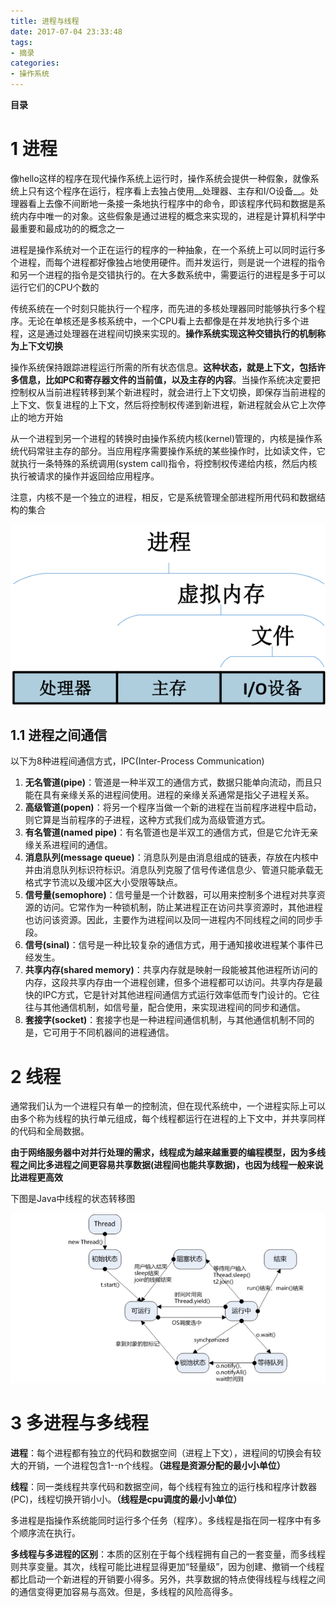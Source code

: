 ```yaml
---
title: 进程与线程
date: 2017-07-04 23:33:48
tags: 
- 摘录
categories: 
- 操作系统
---
```


__目录__

<!-- toc -->
<!--more-->

# 1 进程

像hello这样的程序在现代操作系统上运行时，操作系统会提供一种假象，就像系统上只有这个程序在运行，程序看上去独占使用__处理器、主存和I/O设备__。处理器看上去像不间断地一条接一条地执行程序中的命令，即该程序代码和数据是系统内存中唯一的对象。这些假象是通过进程的概念来实现的，进程是计算机科学中最重要和最成功的的概念之一

进程是操作系统对一个正在运行的程序的一种抽象，在一个系统上可以同时运行多个进程，而每个进程都好像独占地使用硬件。而并发运行，则是说一个进程的指令和另一个进程的指令是交错执行的。在大多数系统中，需要运行的进程是多于可以运行它们的CPU个数的

传统系统在一个时刻只能执行一个程序，而先进的多核处理器同时能够执行多个程序。无论在单核还是多核系统中，一个CPU看上去都像是在并发地执行多个进程，这是通过处理器在进程间切换来实现的。__操作系统实现这种交错执行的机制称为上下文切换__

操作系统保持跟踪进程运行所需的所有状态信息。__这种状态，就是上下文，包括许多信息，比如PC和寄存器文件的当前值，以及主存的内容__。当操作系统决定要把控制权从当前进程转移到某个新进程时，就会进行上下文切换，即保存当前进程的上下文、恢复进程的上下文，然后将控制权传递到新进程，新进程就会从它上次停止的地方开始

从一个进程到另一个进程的转换时由操作系统内核(kernel)管理的，内核是操作系统代码常驻主存的部分。当应用程序需要操作系统的某些操作时，比如读文件，它就执行一条特殊的系统调用(system call)指令，将控制权传递给内核，然后内核执行被请求的操作并返回给应用程序。

注意，内核不是一个独立的进程，相反，它是系统管理全部进程所用代码和数据结构的集合

![进程](/images/进程与线程/进程.png)

## 1.1 进程之间通信

以下为8种进程间通信方式，IPC(Inter-Process Communication)

1. __无名管道(pipe)__：管道是一种半双工的通信方式，数据只能单向流动，而且只能在具有亲缘关系的进程间使用。进程的亲缘关系通常是指父子进程关系。
1. __高级管道(popen)__：将另一个程序当做一个新的进程在当前程序进程中启动，则它算是当前程序的子进程，这种方式我们成为高级管道方式。
1. __有名管道(named pipe)__：有名管道也是半双工的通信方式，但是它允许无亲缘关系进程间的通信。
1. __消息队列(message queue)__：消息队列是由消息组成的链表，存放在内核中并由消息队列标识符标识。消息队列克服了信号传递信息少、管道只能承载无格式字节流以及缓冲区大小受限等缺点。
1. __信号量(semophore)__：信号量是一个计数器，可以用来控制多个进程对共享资源的访问。它常作为一种锁机制，防止某进程正在访问共享资源时，其他进程也访问该资源。因此，主要作为进程间以及同一进程内不同线程之间的同步手段。
1. __信号(sinal)__：信号是一种比较复杂的通信方式，用于通知接收进程某个事件已经发生。
1. __共享内存(shared memory)__：共享内存就是映射一段能被其他进程所访问的内存，这段共享内存由一个进程创建，但多个进程都可以访问。共享内存是最快的IPC方式，它是针对其他进程间通信方式运行效率低而专门设计的。它往往与其他通信机制，如信号量，配合使用，来实现进程间的同步和通信。
1. __套接字(socket)__：套接字也是一种进程间通信机制，与其他通信机制不同的是，它可用于不同机器间的进程通信。

# 2 线程

通常我们认为一个进程只有单一的控制流，但在现代系统中，一个进程实际上可以由多个称为线程的执行单元组成，每个线程都运行在进程的上下文中，并共享同样的代码和全局数据。

__由于网络服务器中对并行处理的需求，线程成为越来越重要的编程模型，因为多线程之间比多进程之间更容易共享数据(进程间也能共享数据)，也因为线程一般来说比进程更高效__

下图是Java中线程的状态转移图

![线程](/images/进程与线程/线程状态.png)

# 3 多进程与多线程

__进程__：每个进程都有独立的代码和数据空间（进程上下文），进程间的切换会有较大的开销，一个进程包含1--n个线程。__（进程是资源分配的最⼩小单位）__

__线程__：同一类线程共享代码和数据空间，每个线程有独立的运行栈和程序计数器(PC)，线程切换开销⼩小。__（线程是cpu调度的最⼩小单位）__

多进程是指操作系统能同时运行多个任务（程序）。多线程是指在同一程序中有多个顺序流在执行。

__多线程与多进程的区别__：本质的区别在于每个线程拥有自己的一套变量，⽽多线程则共享变量。其次，线程可能⽐进程显得更加“轻量级”，因为创建、撤销⼀个线程都比启动一个新进程的开销要小得多。另外，共享数据的特点使得线程与线程之间的通信变得更加容易与高效。但是，多线程的风险高得多。
